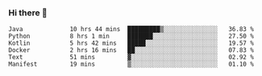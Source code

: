 ### Hi there 👋

<!--
**AXEwiges/AXEwiges** is a ✨ _special_ ✨ repository because its `README.md` (this file) appears on your GitHub profile.

Here are some ideas to get you started:

- 🔭 I’m currently working on ...
- 🌱 I’m currently learning ...
- 👯 I’m looking to collaborate on ...
- 🤔 I’m looking for help with ...
- 💬 Ask me about ...
- 📫 How to reach me: ...
- 😄 Pronouns: ...
- ⚡ Fun fact: ...
-->
<!--START_SECTION:waka-->

```text
Java             10 hrs 44 mins  █████████▒░░░░░░░░░░░░░░░   36.83 %
Python           8 hrs 1 min     ███████░░░░░░░░░░░░░░░░░░   27.50 %
Kotlin           5 hrs 42 mins   █████░░░░░░░░░░░░░░░░░░░░   19.57 %
Docker           2 hrs 16 mins   ██░░░░░░░░░░░░░░░░░░░░░░░   07.83 %
Text             51 mins         ▓░░░░░░░░░░░░░░░░░░░░░░░░   02.92 %
Manifest         19 mins         ▒░░░░░░░░░░░░░░░░░░░░░░░░   01.10 %
```

<!--END_SECTION:waka-->
